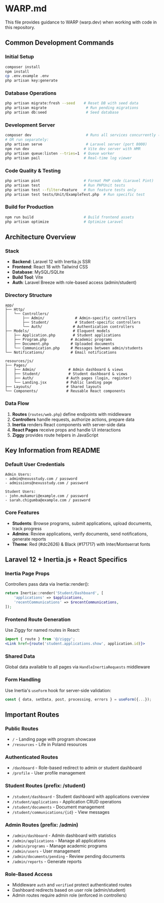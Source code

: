 # WARP.md

This file provides guidance to WARP (warp.dev) when working with code in this repository.

## Common Development Commands

### Initial Setup
```bash
composer install
npm install
cp .env.example .env
php artisan key:generate
```

### Database Operations
```bash
php artisan migrate:fresh --seed    # Reset DB with seed data
php artisan migrate                  # Run pending migrations
php artisan db:seed                  # Seed database
```

### Development Server
```bash
composer dev                         # Runs all services concurrently (server, queue, logs, vite)
# OR run separately:
php artisan serve                    # Laravel server (port 8000)
npm run dev                         # Vite dev server with HMR
php artisan queue:listen --tries=1  # Queue worker
php artisan pail                    # Real-time log viewer
```

### Code Quality & Testing
```bash
php artisan pint                    # Format PHP code (Laravel Pint)
php artisan test                    # Run PHPUnit tests
php artisan test --filter=Feature   # Run feature tests only
php artisan test tests/Unit/ExampleTest.php  # Run specific test
```

### Build for Production
```bash
npm run build                       # Build frontend assets
php artisan optimize                # Optimize Laravel
```

## Architecture Overview

### Stack
- **Backend**: Laravel 12 with Inertia.js SSR
- **Frontend**: React 18 with Tailwind CSS
- **Database**: MySQL/SQLite
- **Build Tool**: Vite
- **Auth**: Laravel Breeze with role-based access (admin/student)

### Directory Structure
```
app/
├── Http/
│   └── Controllers/
│       ├── Admin/              # Admin-specific controllers
│       ├── Student/            # Student-specific controllers
│       └── Auth/              # Authentication controllers
├── Models/                    # Eloquent models
│   ├── Application.php        # Student applications
│   ├── Program.php           # Academic programs
│   ├── Document.php          # Uploaded documents
│   └── Communication.php     # Messages between admin/students
└── Notifications/            # Email notifications

resources/js/
├── Pages/
│   ├── Admin/               # Admin dashboard & views
│   ├── Student/             # Student dashboard & views
│   ├── Auth/               # Auth pages (login, register)
│   └── Landing.jsx         # Public landing page
├── Layouts/                # Shared layouts
└── Components/             # Reusable React components
```

### Data Flow
1. **Routes** (`routes/web.php`) define endpoints with middleware
2. **Controllers** handle requests, authorize actions, prepare data
3. **Inertia** renders React components with server-side data
4. **React Pages** receive props and handle UI interactions
5. **Ziggy** provides route helpers in JavaScript

## Key Information from README

### Default User Credentials
```
Admin Users:
- admin@nexusstudy.com / password
- admissions@nexusstudy.com / password

Student Users:
- john.mukamuri@example.com / password
- sarah.chigumba@example.com / password
```

### Core Features
- **Students**: Browse programs, submit applications, upload documents, track progress
- **Admins**: Review applications, verify documents, send notifications, generate reports
- **Theme**: Red (#dc2626) & Black (#171717) with Inter/Montserrat fonts

## Laravel 12 + Inertia.js + React Specifics

### Inertia Page Props
Controllers pass data via Inertia::render():
```php
return Inertia::render('Student/Dashboard', [
    'applications' => $applications,
    'recentCommunications' => $recentCommunications,
]);
```

### Frontend Route Generation
Use Ziggy for named routes in React:
```jsx
import { route } from '@/ziggy';
<Link href={route('student.applications.show', application.id)}>
```

### Shared Data
Global data available to all pages via `HandleInertiaRequests` middleware

### Form Handling
Use Inertia's `useForm` hook for server-side validation:
```jsx
const { data, setData, post, processing, errors } = useForm({...});
```

## Important Routes

### Public Routes
- `/` - Landing page with program showcase
- `/resources` - Life in Poland resources

### Authenticated Routes
- `/dashboard` - Role-based redirect to admin or student dashboard
- `/profile` - User profile management

### Student Routes (prefix: /student)
- `/student/dashboard` - Student dashboard with applications overview
- `/student/applications` - Application CRUD operations
- `/student/documents` - Document management
- `/student/communications/{id}` - View messages

### Admin Routes (prefix: /admin)
- `/admin/dashboard` - Admin dashboard with statistics
- `/admin/applications` - Manage all applications
- `/admin/programs` - Manage academic programs
- `/admin/users` - User management
- `/admin/documents/pending` - Review pending documents
- `/admin/reports` - Generate reports

### Role-Based Access
- Middleware `auth` and `verified` protect authenticated routes
- Dashboard redirects based on user role (admin/student)
- Admin routes require admin role (enforced in controllers)
